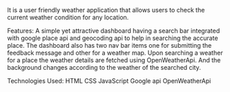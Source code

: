 It is a user friendly weather application that allows users to check the current weather condition for any location.

Features: A simple yet attractive dashboard having a search bar integrated with google place api and geocoding api to help in searching the accurate place. The dashboard also has two nav bar items one for submitting the feedback message and other for a weather map. Upon searching a weather for a place the weather details are fetched using OpenWeatherApi. And the background changes according to the weather of the searched city.

Technologies Used: HTML CSS JavaScript Google api OpenWeatherApi
